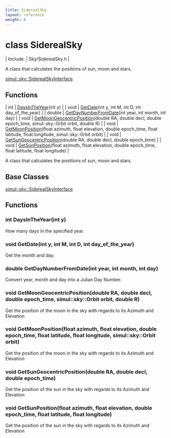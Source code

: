 ```yaml
---
title: SiderealSky
layout: reference
weight: 0
---
```

class SiderealSky
===

| Include: | Sky/SiderealSky.h |

A class that calculates the positions of sun, moon and stars.
  

[simul::sky::SiderealSkyInterface](siderealskyinterface.html)

Functions
---

| int | [DaysInTheYear](#DaysInTheYear)(int y) |
| void | [GetDate](#GetDate)(int y, int M, int D, int day_of_the_year) |
| double | [GetDayNumberFromDate](#GetDayNumberFromDate)(int year, int month, int day) |
| void | [GetMoonGeocentricPosition](#GetMoonGeocentricPosition)(double RA, double decl, double epoch_time, simul::sky::Orbit orbit, double R) |
| void | [GetMoonPosition](#GetMoonPosition)(float azimuth, float elevation, double epoch_time, float latitude, float longitude, simul::sky::Orbit orbit) |
| void | [GetSunGeocentricPosition](#GetSunGeocentricPosition)(double RA, double decl, double epoch_time) |
| void | [GetSunPosition](#GetSunPosition)(float azimuth, float elevation, double epoch_time, float latitude, float longitude) |

A class that calculates the positions of sun, moon and stars.
  


Base Classes
---
[simul::sky::SiderealSkyInterface](siderealskyinterface.html)

Functions
---
<a name="DaysInTheYear"></a>
### int DaysInTheYear(int y)
How many days in the specified year.
<a name="GetDate"></a>
### void GetDate(int y, int M, int D, int day_of_the_year)
Get the month and day.
<a name="GetDayNumberFromDate"></a>
### double GetDayNumberFromDate(int year, int month, int day)
Convert year, month and day into a Julian Day Number.
<a name="GetMoonGeocentricPosition"></a>
### void GetMoonGeocentricPosition(double RA, double decl, double epoch_time, simul::sky::Orbit orbit, double R)
Get the position of the moon in the sky with regards to its Azimuth and Elevation
<a name="GetMoonPosition"></a>
### void GetMoonPosition(float azimuth, float elevation, double epoch_time, float latitude, float longitude, simul::sky::Orbit orbit)
Get the position of the moon in the sky with regards to its Azimuth and Elevation
<a name="GetSunGeocentricPosition"></a>
### void GetSunGeocentricPosition(double RA, double decl, double epoch_time)
Get the position of the sun in the sky with regards to its Azimuth and Elevation
<a name="GetSunPosition"></a>
### void GetSunPosition(float azimuth, float elevation, double epoch_time, float latitude, float longitude)
Get the position of the sun in the sky with regards to its Azimuth and Elevation
